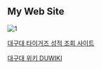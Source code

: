 ## My Web Site

![1](https://img.shields.io/badge/website-000000?style=for-the-badge&logo=About.me&logoColor=white) 

[대구대 타이거즈 성적 조회 사이트](https://tg.mydu.duckdns.org/)

[대구대 위키 DUWIKI ](https://duwiki.100won.duckdns.org/index.php/%EB%8C%80%EB%AC%B8)
